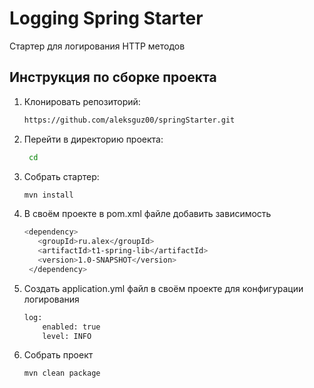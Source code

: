 # Logging Spring Starter

Стартер для логирования HTTP методов

## Инструкция по сборке проекта

1. Клонировать репозиторий:
   ```bash
   https://github.com/aleksguz00/springStarter.git

2. Перейти в директорию проекта:
   ```bash
    cd

3. Собрать стартер:
   ```bash
   mvn install

4. В своём проекте в pom.xml файле добавить зависимость
   ```bash
   <dependency>
      <groupId>ru.alex</groupId>
      <artifactId>t1-spring-lib</artifactId>
      <version>1.0-SNAPSHOT</version>
    </dependency>
   
5. Создать application.yml файл в своём проекте для конфигурации логирования
   ```bash
   log:
       enabled: true
       level: INFO

6. Собрать проект 
    ```bash
   mvn clean package